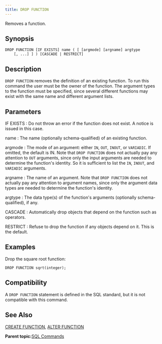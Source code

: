 ```yaml
---
title: DROP FUNCTION 
---
```


Removes a function.

## <a id="section2"></a>Synopsis 

``` {#sql_command_synopsis}
DROP FUNCTION [IF EXISTS] name ( [ [argmode] [argname] argtype 
    [, ...] ] ) [CASCADE | RESTRICT]
```

## <a id="section3"></a>Description 

`DROP FUNCTION` removes the definition of an existing function. To run this command the user must be the owner of the function. The argument types to the function must be specified, since several different functions may exist with the same name and different argument lists.

## <a id="section4"></a>Parameters 

IF EXISTS
:   Do not throw an error if the function does not exist. A notice is issued in this case.

name
:   The name \(optionally schema-qualified\) of an existing function.

argmode
:   The mode of an argument: either `IN`, `OUT`, `INOUT`, or `VARIADIC`. If omitted, the default is IN. Note that `DROP FUNCTION` does not actually pay any attention to `OUT` arguments, since only the input arguments are needed to determine the function's identity. So it is sufficient to list the `IN`, `INOUT`, and `VARIADIC` arguments.

argname
:   The name of an argument. Note that `DROP FUNCTION` does not actually pay any attention to argument names, since only the argument data types are needed to determine the function's identity.

argtype
:   The data type\(s\) of the function's arguments \(optionally schema-qualified\), if any.

CASCADE
:   Automatically drop objects that depend on the function such as operators.

RESTRICT
:   Refuse to drop the function if any objects depend on it. This is the default.

## <a id="section5"></a>Examples 

Drop the square root function:

```
DROP FUNCTION sqrt(integer);
```

## <a id="section6"></a>Compatibility 

A `DROP FUNCTION` statement is defined in the SQL standard, but it is not compatible with this command.

## <a id="section7"></a>See Also 

[CREATE FUNCTION](CREATE_FUNCTION.html), [ALTER FUNCTION](ALTER_FUNCTION.html)

**Parent topic:**[SQL Commands](../sql_commands/sql_ref.html)

